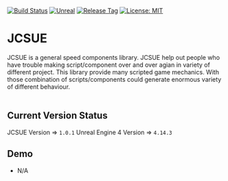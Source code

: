 [![Build Status](https://travis-ci.com/jcs090218/JCSUE.svg?branch=master)](https://travis-ci.com/jcs090218/JCSUE)
[![Unreal](https://img.shields.io/badge/Unreal%20Engine-4.14.3-blue.svg)](https://www.unrealengine.com/en-US/)
[![Release Tag](https://img.shields.io/github/tag/jcs090218/JCSCC_Engine.svg?label=release)](https://github.com/jcs090218/JCSCC_Engine/releases/latest)
[![License: MIT](https://img.shields.io/badge/License-MIT-yellow.svg)](https://opensource.org/licenses/MIT)


# JCSUE

JCSUE is a general speed components library. JCSUE
help out people who have trouble making script/component over
and over agian in variety of different project. This library
provide many scripted game mechanics. With those combination
of scripts/components could generate enormous variety of
different behaviour.  <br/><br/>


## Current Version Status

JCSUE Version => `1.0.1`
Unreal Engine 4 Version => `4.14.3`


## Demo
* N/A
